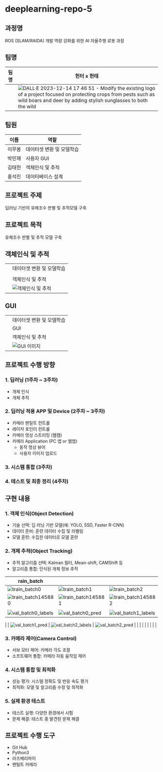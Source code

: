 # deeplearning-repo-5

## 과정명
ROS (SLAM/RAIDA) 개발 역량 강화를 위한 AI 자율주행 로봇 과정

## 팀명
| 팀명   | 헌터 x 헌태 |
|--------|------|
|  |   ![DALL·E 2023-12-14 17 46 51 - Modify the existing logo of a project focused on protecting crops from pests such as wild boars and deer by adding stylish sunglasses to both the wild](https://github.com/addinedu-ros-3rd/deeplearning-repo-5/assets/146153434/669b227d-648e-48bb-bbbc-670394ee2771)   |

## 팀원
| 이름   | 역할 |
|--------|------|
| 이무봉 |   데이터셋 변환 및 모델학습   |
| 박민재 |   사용자 GUI   |
| 김태헌 |   객체인식 및 추적   |
| 홍석진 |   데이터베이스 설계   |

## 프로젝트 주제
딥러닝 기반의 유해조수 판별 및 추적모델 구축

## 프로젝트 목적
유해조수 판별 및 추적 모델 구축


## 객체인식 및 추적
|    |  |
|--------|------|
|  |   데이터셋 변환 및 모델학습   |
|  |      |
|  |   객체인식 및 추적   |
|  |   ![객체인식 및 추적](https://github.com/addinedu-ros-3rd/deeplearning-repo-5/assets/146153434/ef172838-b472-4c3f-b793-b0aeb36b2aa6)   |

## GUI
|    |  |
|--------|------|
|  |   데이터셋 변환 및 모델학습   |
|  |   GUI   |
|  |   객체인식 및 추적   |
|  |   ![GUI 이미지](https://github.com/addinedu-ros-3rd/deeplearning-repo-5/assets/146153434/66404ce3-e573-463d-a453-2d199418e26e)   |



## 프로젝트 수행 방향
### 1. 딥러닝 (1주차 ~ 3주차)
   - 개체 인식
   - 개체 추적

### 2. 딥러닝 적용 APP 및 Device (2주차 ~ 3주차)
   - 카메라 팬틸트 컨트롤
   - 레이저 포인터 컨트롤
   - 카메라 영상 스트리밍 (웹캠)
   - 카메라 Application (PC 앱 or 웹앱)
       - 동작 영상 뷰어
       - 사용자 이미지 업로드

### 3. 시스템 통합 (3주차)
### 4. 테스트 및 최종 정리 (4주차)

## 구현 내용

### 1. 객체 인식(Object Detection)
   - 기술 선택: 딥 러닝 기반 모델(예: YOLO, SSD, Faster R-CNN)
   - 데이터 준비: 훈련 데이터 수집 및 라벨링
   - 모델 훈련: 수집한 데이터로 모델 훈련

### 2. 개체 추적(Object Tracking)
   - 추적 알고리즘 선택: Kalman 필터, Mean-shift, CAMShift 등
   - 알고리즘 통합: 인식된 개체 정보 추적


| rain_batch |  |  |
|--------|------|------|
| ![train_batch0](https://github.com/addinedu-ros-3rd/deeplearning-repo-5/assets/146153434/83ff5be5-7610-4b03-9e7d-9792d1ff160c) | ![train_batch1](https://github.com/addinedu-ros-3rd/deeplearning-repo-5/assets/146153434/c8a8956c-8fd3-4860-9aa6-08008183189c) | ![train_batch2](https://github.com/addinedu-ros-3rd/deeplearning-repo-5/assets/146153434/1c03fea3-c96d-4f21-bc32-a90576d23d70) |
| ![train_batch145880](https://github.com/addinedu-ros-3rd/deeplearning-repo-5/assets/146153434/1d560c68-7118-4ca3-b550-fbd90cb43b88) | ![train_batch145881](https://github.com/addinedu-ros-3rd/deeplearning-repo-5/assets/146153434/ddbea988-73bd-4d30-b47a-fbe57b480c6b) | ![train_batch145882](https://github.com/addinedu-ros-3rd/deeplearning-repo-5/assets/146153434/ca0ee812-9c6e-4edb-a4af-f9480345a177) |
||||
|  ![val_batch0_labels](https://github.com/addinedu-ros-3rd/deeplearning-repo-5/assets/146153434/ca67e2eb-7446-449d-8e60-028f3c28bc8c) |  ![val_batch0_pred](https://github.com/addinedu-ros-3rd/deeplearning-repo-5/assets/146153434/ef2bde67-f4d1-4c8e-84e8-f3dcd3c6d4ac) |  ![val_batch1_labels](https://github.com/addinedu-ros-3rd/deeplearning-repo-5/assets/146153434/6c49c6ab-b989-4e45-bc27-b9b7d4ef61a6)
 |
 |  ![val_batch1_pred](https://github.com/addinedu-ros-3rd/deeplearning-repo-5/assets/146153434/1bea6d89-b100-4525-828a-fc7a707faea1) |  ![val_batch2_labels](https://github.com/addinedu-ros-3rd/deeplearning-repo-5/assets/146153434/a75a1379-c219-4b66-8c43-bb3d9efdd52c) |  ![val_batch2_pred](https://github.com/addinedu-ros-3rd/deeplearning-repo-5/assets/146153434/db7a02b2-716b-4306-b286-10fe9ada81d2)
 |
|   |   |   |
|   |   |   |

### 3. 카메라 제어(Camera Control)
   - 서보 모터 제어: 카메라 각도 조절
   - 소프트웨어 통합: 카메라 자동 움직임 제어

### 4. 시스템 통합 및 최적화
   - 성능 평가: 시스템 정확도 및 반응 속도 평가
   - 최적화: 모델 및 알고리즘 수정 및 최적화

### 5. 실제 환경 테스트
   - 테스트 실행: 다양한 환경에서 시험
   - 문제 해결: 테스트 중 발견된 문제 해결

## 프로젝트 수행 도구
- Git Hub
- Python3
- 라즈베리파이
- 팬틸트 카메라



